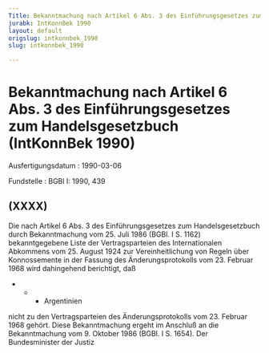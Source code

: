 ```yaml
---
Title: Bekanntmachung nach Artikel 6 Abs. 3 des Einführungsgesetzes zum Handelsgesetzbuch
jurabk: IntKonnBek 1990
layout: default
origslug: intkonnbek_1990
slug: intkonnbek_1990

---
```


# Bekanntmachung nach Artikel 6 Abs. 3 des Einführungsgesetzes zum Handelsgesetzbuch (IntKonnBek 1990)

Ausfertigungsdatum
:   1990-03-06

Fundstelle
:   BGBl I: 1990, 439



## (XXXX)

Die nach Artikel 6 Abs. 3 des Einführungsgesetzes zum Handelsgesetzbuch durch Bekanntmachung vom 25. Juli 1986 (BGBl. I S. 1162) bekanntgegebene Liste der Vertragsparteien des Internationalen Abkommens vom 25. August 1924 zur Vereinheitlichung von Regeln über Konnossemente in der Fassung des Änderungsprotokolls vom 23. Februar 1968 wird dahingehend berichtigt, daß

*
    *
        *   Argentinien









nicht zu den Vertragsparteien des Änderungsprotokolls vom 23. Februar 1968 gehört.
Diese Bekanntmachung ergeht im Anschluß an die Bekanntmachung vom 9. Oktober 1986 (BGBl. I S. 1654).
Der Bundesminister der Justiz

